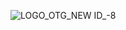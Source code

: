 ![LOGO_OTG_NEW ID_-8](https://github.com/OTG-Ventures/.github/assets/11397955/e71f193f-3b25-4f8d-9740-57a520e8cf30)
